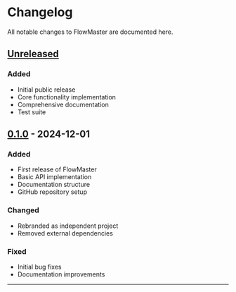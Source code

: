 # Changelog

All notable changes to FlowMaster are documented here.

## [Unreleased]

### Added
- Initial public release
- Core functionality implementation
- Comprehensive documentation
- Test suite

## [0.1.0] - 2024-12-01

### Added
- First release of FlowMaster
- Basic API implementation
- Documentation structure
- GitHub repository setup

### Changed
- Rebranded as independent project
- Removed external dependencies

### Fixed
- Initial bug fixes
- Documentation improvements

---

[Unreleased]: https://github.com/prakashgbid/flowmaster-orchestrator/compare/v0.1.0...HEAD
[0.1.0]: https://github.com/prakashgbid/flowmaster-orchestrator/releases/tag/v0.1.0

